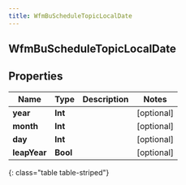 ```yaml
---
title: WfmBuScheduleTopicLocalDate
---
```

## WfmBuScheduleTopicLocalDate

## Properties

|Name | Type | Description | Notes|
|------------ | ------------- | ------------- | -------------|
| **year** | **Int** |  | [optional] |
| **month** | **Int** |  | [optional] |
| **day** | **Int** |  | [optional] |
| **leapYear** | **Bool** |  | [optional] |
{: class="table table-striped"}


